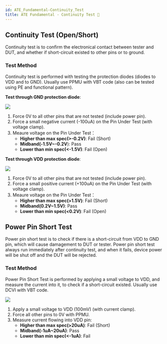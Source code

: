 ```yaml
---
id: ATE_Fundamental-Continuity_Test
title: ATE Fundamental - Continuity Test 🚧
---
```


## Continuity Test (Open/Short)

Continuity test is to confirm the electronical contact between tester and DUT, and whether if short-circuit existed to other pins or to ground.

### Test Method

Continuity test is performed with testing the protection diodes (diodes to VDD and to GND). Usually use PPMU with VBT code (also can be tested using PE and functional pattern).

**Test through GND protection diode**:

![](https://cos.wiki-power.com/img/20220909003924.png)

1. Force 0V to all other pins that are not tested (include power pin).
2. Force a small negative current (-100uA) on the Pin Under Test (with voltage clamp). 
3. Meaure voltage on the Pin Under Test：
   - **Higher than max spec(>-0.2V)**: Fail (Short)
   - **Midband(-1.5V~-0.2V**): Pass
   - **Lower than min spec(<-1.5V)**: Fail (Open)

**Test through VDD protection diode**:

![](https://cos.wiki-power.com/img/20220909004139.png)

1. Force 0V to all other pins that are not tested (include power pin).
2. Force a small positive current (+100uA) on the Pin Under Test (with voltage clamp).
3. Meaure voltage on the Pin Under Test：
   - **Higher than max spec(>1.5V)**: Fail (Short)
   - **Midband(0.2V~1.5V)**: Pass
   - **Lower than min spec(<0.2V)**: Fail (Open)

## Power Pin Short Test

Power pin short test is to check if there is a short-circuit from VDD to GND pin, which will cause damagement to DUT or tester. Power pin short test always run immediately after continuity test, and when it fails, device power will be shut off and the DUT will be rejected.

### Test Method

Power Pin Short Test is performed by applying a small voltage to VDD, and measure the current into it, to check if a short-circuit existed. Usually use DCVI with VBT code.

![](https://cos.wiki-power.com/img/20220910155805.png)

1. Apply a small voltage to VDD (100mV) (with current clamp).
2. Force all other pins to 0V with PPMU.
3. Measure current flowing into VDD pin:
   - **Higher than max spec(>20uA)**: Fail (Short)
   - **Midband(-1uA~20uA)**: Pass
   - **Lower than min spec(<-1uA)**: Fail




